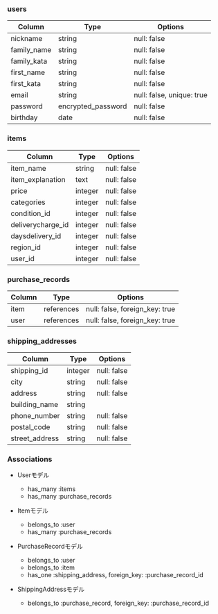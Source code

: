 ### users

| Column     | Type   | Options     |
|------------|--------|-------------|
| nickname   | string | null: false |
| family_name| string | null: false |
| family_kata| string | null: false |
| first_name | string | null: false |
| first_kata | string | null: false |
| email      | string | null: false, unique: true |
| password   | encrypted_password | null: false |
| birthday   | date   | null: false |

### items

| Column          | Type    | Options                       |
|-----------------|---------|-------------------------------|
| item_name       | string  | null: false                   |
| item_explanation| text    | null: false                   |
| price           | integer | null: false                   |
| categories      | integer | null: false                   |
| condition_id    | integer | null: false                   |
| deliverycharge_id | integer  | null: false                |
| daysdelivery_id | integer | null: false                   |
| region_id       | integer | null: false                   |
| user_id         | integer | null: false                   |

### purchase_records

| Column          | Type    | Options                       |
|-----------------|---------|-------------------------------|
| item            | references | null: false, foreign_key: true |
| user            | references | null: false, foreign_key: true |

### shipping_addresses

| Column              | Type    | Options                       |
|---------------------|---------|-------------------------------|
| shipping_id         | integer | null: false                   |
| city                | string  | null: false                   |
| address             | string  | null: false                   |
| building_name       | string  |                               |
| phone_number        | string  | null: false                   |
| postal_code         | string  | null: false                   |
| street_address      | string  | null: false                   |

### Associations

- Userモデル
  - has_many :items
  - has_many :purchase_records

- Itemモデル
  - belongs_to :user
  - has_many :purchase_records

- PurchaseRecordモデル
  - belongs_to :user
  - belongs_to :item
  - has_one :shipping_address, foreign_key: :purchase_record_id

- ShippingAddressモデル
  - belongs_to :purchase_record, foreign_key: :purchase_record_id